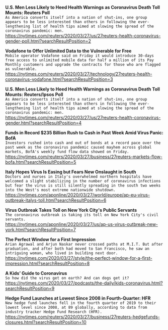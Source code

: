**U.S. Men Less Likely to Heed Health Warnings as Coronavirus Death Toll Mounts: Reuters Poll**\
`As America converts itself into a nation of shut-ins, one group appears to be less interested than others in following the ever-lengthening list of health tips aimed at slowing the spread of the coronavirus pandemic: men.`\
https://nytimes.com/reuters/2020/03/27/us/27reuters-health-coronavirus-gender-poll.html?searchResultPosition=2

**Vodafone to Offer Unlimited Data to the Vulnerable for Free**\
`Mobile operator Vodafone said on Friday it would introduce 30-days free access to unlimited mobile data for half a million of its Pay Monthly customers and upgrade the contracts for those who are flagged as vulnerable.`\
https://nytimes.com/reuters/2020/03/27/technology/27reuters-health-coronavirus-vodafone.html?searchResultPosition=3

**U.S. Men Less Likely to Heed Health Warnings as Coronavirus Death Toll Mounts: Reuters/Ipsos Poll**\
`As America converts itself into a nation of shut-ins, one group appears to be less interested than others in following the ever-lengthening list of health tips aimed at slowing the spread of the coronavirus pandemic: men.`\
https://nytimes.com/reuters/2020/03/27/us/27reuters-health-coronavirus-gender.html?searchResultPosition=4

**Funds in Record $235 Billion Rush to Cash in Past Week Amid Virus Panic: BofA**\
`Investors rushed into cash and out of bonds at a record pace over the past week as the coronavirus pandemic caused mayhem across global markets, BofA's weekly fund flow data showed on Friday.`\
https://nytimes.com/reuters/2020/03/27/business/27reuters-markets-flow-bofa.html?searchResultPosition=5

**Italy Hopes Virus Is Easing but Fears New Onslaught in South**\
`Doctors and nurses in Italy's overwhelmed northern hospitals have welcomed a slight stabilizing in the number of coronavirus infections but fear the virus is still silently spreading in the south two weeks into the West's most extreme nationwide shutdown.`\
https://nytimes.com/aponline/2020/03/27/world/europe/ap-eu-virus-outbreak-italys-toll.html?searchResultPosition=6

**Virus Outbreak Takes Toll on New York City's Public Servants**\
`The coronavirus outbreak is taking its toll on New York City's civil servants.`\
https://nytimes.com/aponline/2020/03/27/us/ap-us-virus-outbreak-new-york.html?searchResultPosition=7

**The Perfect Window for a First Impression**\
`Arian Agrawal and Arjun Naskar never crossed paths at M.I.T. But after graduation, and after both had moved to San Francisco, he saw an intriguing woman, who lived in building next door.`\
https://nytimes.com/2020/03/27/style/the-perfect-window-for-a-first-impression.html?searchResultPosition=8

**A Kids’ Guide to Coronavirus**\
`So how did the virus get on earth? And can dogs get it?`\
https://nytimes.com/2020/03/27/podcasts/the-daily/kids-coronavirus.html?searchResultPosition=9

**Hedge Fund Launches at Lowest Since 2008 in Fourth-Quarter: HFR**\
`New hedge fund launches fell in the fourth quarter of 2019 to their lowest level since 2008, at 89 globally, according to data from industry tracker Hedge Fund Research (HFR).`\
https://nytimes.com/reuters/2020/03/27/business/27reuters-hedgefunds-closures.html?searchResultPosition=10

